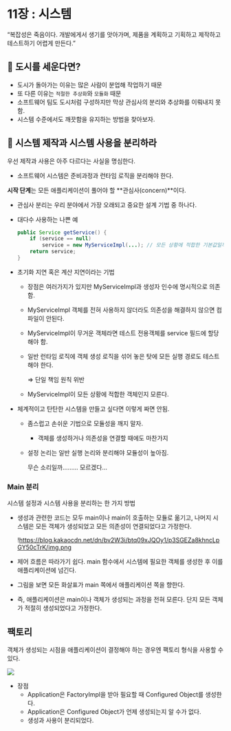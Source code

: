 # 11장 : 시스템
“복잡성은 죽음이다. 개발에게서 생기를 앗아가며, 제품을 계획하고 기획하고
제작하고 테스트하기 어렵게 만든다.”

## 📌 도시를 세운다면?
- 도시가 돌아가는 이유는 많은 사람이 분업해 작업하기 때문
- 또 다른 이유는 `적절한 추상화`와 `모듈화` 때문
- 소프트웨어 팀도 도시처럼 구성하지만 막상 관심사의 분리와 추상화를 이뤄내지 못함.
- 시스템 수준에서도 깨끗함을 유지하는 방법을 찾아보자.

## 📌 시스템 제작과 시스템 사용을 분리하라

우선 제작과 사용은 아주 다르다는 사실을 명심한다.

- 소프트웨어 시스템은 준비과정과 런타임 로직을 분리해야 한다.

**시작 단계**는 모든 애플리케이션이 풀어야 할 **관심사(concern)**이다.

- 관심사 분리는 우리 분야에서 가장 오래되고 중요한 설계 기법 중 하나다.
- 대다수 사용하는 나쁜 예
    
    ```java
    public Service getService() {
    	if (service == null)
    		service = new MyServiceImpl(...); // 모든 상황에 적합한 기본값일까?
    	return service;
    }
    ```
    
- 초기화 지연 혹은 계산 지연이라는 기법
    - 장점은 여러가지가 있지만 MyServiceImpl과 생성자 인수에 명시적으로 의존함.
    - MyServiceImpl 객체를 전혀 사용하지 않더라도 의존성을 해결하지 않으면 컴파일이 안된다.
    - MyServiceImpl이 무거운 객체라면 테스트 전용객체를 service 필드에 할당해야 함.
    - 일반 런타임 로직에 객체 생성 로직을 섞어 놓은 탓에 모든 실행 경로도 테스트해야 한다.
        
        ⇒ 단일 책임 원칙 위반
        
    - MyServiceImpl이 모든 상황에 적합한 객체인지 모른다.
- 체계적이고 탄탄한 시스템을 만들고 싶다면 이렇게 짜면 안됨.
    - 좀스럽고 손쉬운 기법으로 모듈성을 깨지 말자.
        - 객체를 생성하거나 의존성을 연결할 때에도 마찬가지
    - 설정 논리는 일반 실행 논리와 분리해야 모듈성이 높아짐.
        
        무슨 소리일까……… 모르겠다…
        

### Main 분리
시스템 설정과 시스템 사용을 분리하는 한 가지 방법

- 생성과 관련한 코드는 모두 main이나 main이 호출하는 모듈로 옮기고, 나머지 시스템은 모든 객체가 생성되었고 모든 의존성이 연결되었다고 가정한다.
    
    !https://blog.kakaocdn.net/dn/bv2W3i/btq09xJQOy1/p3SGEZa8khncLpGY50cTrK/img.png
    
- 제어 흐름은 따라가기 쉽다. main 함수에서 시스템에 필요한 객체를 생성한 후 이를 애플리케이션에 넘긴다.
- 그림을 보면 모든 화살표가 main 쪽에서 애플리케이션 쪽을 향한다.
- 즉, 애플리케이션은 main이나 객체가 생성되는 과정을 전혀 모른다. 단지 모든 객체가 적절히 생성되었다고 가정한다.

## 팩토리
객체가 생성되는 시점을 애플리케이션이 결정해야 하는 경우엔 팩토리 형식을 사용할 수 있다.

![](https://user-images.githubusercontent.com/37948906/125300462-03ce8400-e365-11eb-8354-3f8bbbf3563a.png)

- 장점
    - Application은 FactoryImpl을 받아 필요할 때 Configured Object를 생성한다.
    - Application은 Configured Object가 언제 생성되는지 알 수가 없다.
    - 생성과 사용이 분리되었다.
